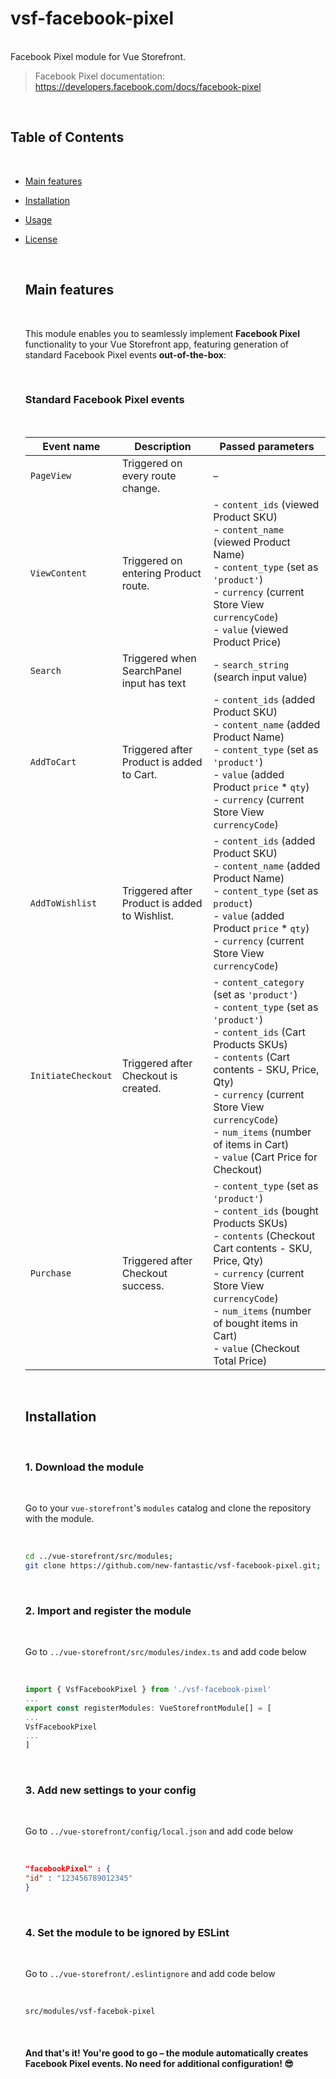 # vsf-facebook-pixel

<br/>
Facebook Pixel module for Vue Storefront.

> Facebook Pixel documentation: https://developers.facebook.com/docs/facebook-pixel

<br/>

## Table of Contents

<br/>

- [Main features](#mainfeatures) 
- [Installation](#installation)
- [Usage](#usage)
- [License](#license)

  <br/>  

  ## Main features

  <br/>

  This module enables you to seamlessly implement **Facebook Pixel** functionality to your Vue Storefront app, featuring generation of standard Facebook Pixel events **out-of-the-box**:

  <br/>

  ### Standard Facebook Pixel events

  <br/>

  | Event name         | Description                                   | Passed parameters                                                                                                                                                                                                                                                                                                                     |
  | ------------------ | --------------------------------------------- | ------------------------------------------------------------------------------------------------------------------------------------------------------------------------------------------------------------------------------------------------------------------------------------------------------------------------------------- |
  | `PageView`         | Triggered on every route change.              | –                                                                                                                                                                                                                                                                                                                                     |
  | `ViewContent`      | Triggered on entering Product route.          | - `content_ids` (viewed Product SKU)<br/>  - `content_name` (viewed Product Name) <br/>  - `content_type` (set as `'product'`)<br/>  - `currency` (current Store View `currencyCode`)<br/>  - `value` (viewed Product Price)                                                                                                          |
  | `Search`           | Triggered when SearchPanel input has text     | - `search_string` (search input value)                                                                                                                                                                                                                                                                                                |
  | `AddToCart`        | Triggered after Product is added to Cart.     | - `content_ids` (added Product SKU)<br/>  - `content_name` (added Product Name)    <br/>  - `content_type` (set as `'product'`)<br/>  - `value` (added Product `price` * `qty`)    <br/>  - `currency` (current Store View `currencyCode`)                                                                                            |
  | `AddToWishlist`    | Triggered after Product is added to Wishlist. | - `content_ids` (added Product SKU)<br/>  - `content_name` (added Product Name)    <br/>  - `content_type` (set as `product`)<br/>  - `value` (added Product `price` * `qty`)    <br/>  - `currency` (current Store View `currencyCode`)                                                                                              |
  | `InitiateCheckout` | Triggered after Checkout is created.          | - `content_category` (set as `'product'`)<br/>  - `content_type` (set as `'product'`)<br/>  - `content_ids` (Cart Products SKUs)<br/>  - `contents` (Cart contents - SKU, Price, Qty) <br/>  - `currency` (current Store View `currencyCode`)<br/>  - `num_items` (number of items in Cart)<br/>  - `value` (Cart Price for Checkout) |
  | `Purchase`         | Triggered after Checkout success.             | - `content_type` (set as `'product'`)<br/>  - `content_ids` (bought Products SKUs)<br/>  - `contents` (Checkout Cart contents - SKU, Price, Qty)<br/>  - `currency` (current Store View `currencyCode`)<br/>  - `num_items` (number of bought items in Cart)<br/>  - `value` (Checkout Total Price)                                   |

  <br/>

  ## Installation

  <br/>

  ### 1. Download the module

  <br/>

  Go to your `vue-storefront`'s `modules` catalog and clone the repository with the module.

  <br/>

  ```bash
  cd ../vue-storefront/src/modules;
  git clone https://github.com/new-fantastic/vsf-facebook-pixel.git;
  ```

  <br/>

  ### 2. Import and register the module

  <br/>

  Go to `../vue-storefront/src/modules/index.ts` and add code below

  <br/>

  ```js
  import { VsfFacebookPixel } from './vsf-facebook-pixel'
  ...
  export const registerModules: VueStorefrontModule[] = [
  ...
  VsfFacebookPixel
  ...
  ]
  ```

  <br/>  

  ### 3. Add new settings to your config

  <br/>

  Go to `../vue-storefront/config/local.json` and add code below

  <br/>

  ```json
  "facebookPixel" : {
  "id" : "123456789012345"
  }
  ```

  <br/>

  ### 4. Set the module to be ignored by ESLint

  <br/>

  Go to `../vue-storefront/.eslintignore` and add code below

  <br/>

  ```
  src/modules/vsf-facebok-pixel
  ```

  <br/>

  #### And that's it! You're good to go – the module automatically creates Facebook Pixel events. No need for additional configuration! :sunglasses:
